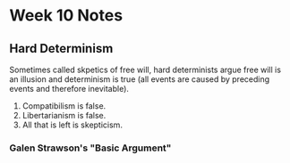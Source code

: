 # Week 10 Notes

## Hard Determinism

Sometimes called skpetics of free will, hard determinists argue free will is an illusion and determinism is true (all events are caused by preceding events and therefore inevitable).

1. Compatibilism is false.
2. Libertarianism is false.
3. All that is left is skepticism.

### Galen Strawson's "Basic Argument"

